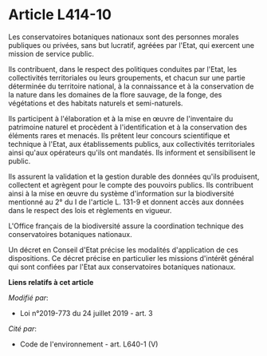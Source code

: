 # Article L414-10

Les conservatoires botaniques nationaux sont des personnes morales publiques ou privées, sans but lucratif, agréées par
l'Etat, qui exercent une mission de service public.

Ils contribuent, dans le respect des politiques conduites par l'Etat, les collectivités territoriales ou leurs groupements,
et chacun sur une partie déterminée du territoire national, à la connaissance et à la conservation de la nature dans les
domaines de la flore sauvage, de la fonge, des végétations et des habitats naturels et semi-naturels.

Ils participent à l'élaboration et à la mise en œuvre de l'inventaire du patrimoine naturel et procèdent à l'identification
et à la conservation des éléments rares et menacés. Ils prêtent leur concours scientifique et technique à l'Etat, aux
établissements publics, aux collectivités territoriales ainsi qu'aux opérateurs qu'ils ont mandatés. Ils informent et
sensibilisent le public.

Ils assurent la validation et la gestion durable des données qu'ils produisent, collectent et agrègent pour le compte des
pouvoirs publics. Ils contribuent ainsi à la mise en œuvre du système d'information sur la biodiversité mentionné au 2° du I
de l'article L. 131-9 et donnent accès aux données dans le respect des lois et règlements en vigueur.

L'Office français de la biodiversité assure la coordination technique des conservatoires botaniques nationaux.

Un décret en Conseil d'Etat précise les modalités d'application de ces dispositions. Ce décret précise en particulier les
missions d'intérêt général qui sont confiées par l'Etat aux conservatoires botaniques nationaux.

**Liens relatifs à cet article**

_Modifié par_:

  - Loi n°2019-773 du 24 juillet 2019 - art. 3

_Cité par_:

  - Code de l'environnement - art. L640-1 (V)
